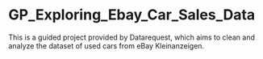 # GP_Exploring_Ebay_Car_Sales_Data

This is a guided project provided by Datarequest, which aims to clean and analyze the dataset of used cars from eBay Kleinanzeigen. 
